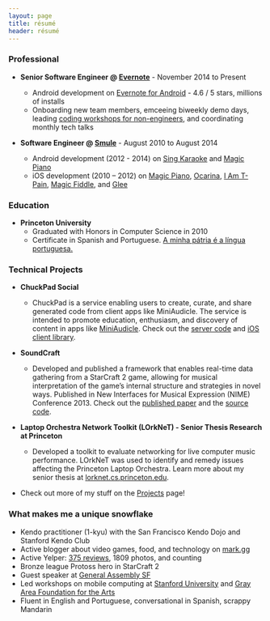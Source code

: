 ```yaml
---
layout: page
title: résumé 
header: résumé
---
```


### Professional

* **Senior Software Engineer @ [Evernote](https://evernote.com/)** - November 2014 to Present
	* Android development on [Evernote for Android](https://play.google.com/store/apps/details?id=com.evernote) - 4.6 / 5 stars, millions of installs
	* Onboarding new team members, emceeing biweekly demo days, leading [coding workshops for non-engineers](/2016/03/06/evernote-academy-perspective/), and coordinating monthly tech talks

* **Software Engineer @ [Smule](http://www.smule.com/)** - August 2010 to August 2014
	* Android development (2012 - 2014) on [Sing Karaoke](https://play.google.com/store/apps/details?id=com.smule.singandroid) and [Magic Piano](https://play.google.com/store/apps/details?id=com.smule.magicpiano)
	* iOS development (2010 – 2012) on [Magic Piano](https://itunes.apple.com/us/app/magic-piano-by-smule/id421254504), [Ocarina](https://itunes.apple.com/us/app/ocarina/id293053479), [I Am T-Pain](https://itunes.apple.com/us/app/i-am-t-pain-2.0/id314652382), [Magic Fiddle](http://mashable.com/2010/11/09/magic-fiddle-ipad/), and [Glee](https://glee.smule.com/)

### Education

* **Princeton University**
	* Graduated with Honors in Computer Science in 2010 <!-- If you really care, my GPA was 3.80 -->
	* Certificate in Spanish and Portuguese. [A minha pátria é a língua portuguesa.](https://pt.wikisource.org/wiki/A_minha_p%C3%A1tria_%C3%A9_a_l%C3%ADngua_portuguesa)

### Technical Projects

* **ChuckPad Social**
	* ChuckPad is a service enabling users to create, curate, and share generated code from client apps like MiniAudicle. The service is intended to promote education, enthusiasm, and discovery of content in apps like [MiniAudicle](https://github.com/ccrma/miniAudicle). Check out the [server code](https://github.com/markcerqueira/chuckpad-social) and [iOS client library](https://github.com/markcerqueira/chuckpad-social-ios).

* **SoundCraft**
	* Developed and published a framework that enables real-time data gathering from a StarCraft 2 game, allowing for musical interpretation of the game’s internal structure and strategies in novel ways. Published in New Interfaces for Musical Expression (NIME) Conference 2013. Check out the [published paper](http://www.nime.org/proceedings/2013/nime2013_146.pdf) and the [source code](https://github.com/markcerqueira/soundcraft).

* **Laptop Orchestra Network Toolkit (LOrkNeT) - Senior Thesis Research at Princeton**
	* Developed a toolkit to evaluate networking for live computer music performance. LOrkNeT was used to identify and remedy issues affecting the Princeton Laptop Orchestra. Learn more about my senior thesis at [lorknet.cs.princeton.edu](http://lorknet.cs.princeton.edu/).
	
* Check out more of my stuff on the [Projects](/projects) page!

### What makes me a unique snowflake

* Kendo practitioner (1-kyu) with the San Francisco Kendo Dojo and Stanford Kendo Club
* Active blogger about video games, food, and technology on [mark.gg](www.mark.gg)
* Active Yelper: [375 reviews](https://www.yelp.com/user_details?userid=V4unpKMFq8kSHDMw2UW9rQ), 1809 photos, and counting
* Bronze league Protoss hero in StarCraft 2
* Guest speaker at [General Assembly SF](https://generalassemb.ly/instructors/mark-cerqueira/10476)
* Led workshops on mobile computing at [Stanford University](https://ccrma.stanford.edu/workshops/music-and-mobile-computing) and [Gray Area Foundation for the Arts](http://main.dev.gaffta.org/?author=81)
* Fluent in English and Portuguese, conversational in Spanish, scrappy Mandarin
